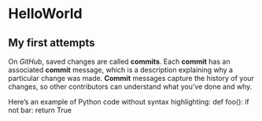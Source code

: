 

# HelloWorld
## My first attempts
On *GitHub*, saved changes are called **commits**. Each **commit** has an associated **commit** message, which is a description explaining why a particular change was made. **Commit** messages capture the history of your changes, so other contributors can understand what you’ve done and why.


Here’s an example of Python code without syntax highlighting:
def foo():
    if not bar:
        return True
        
        
